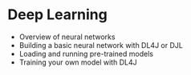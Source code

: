 # Deep Learning

* Overview of neural networks
* Building a basic neural network with DL4J or DJL
* Loading and running pre-trained models
* Training your own model with DL4J
